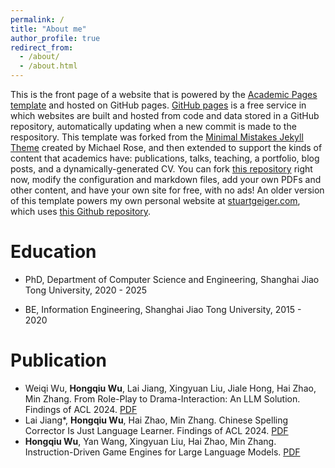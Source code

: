 ```yaml
---
permalink: /
title: "About me"
author_profile: true
redirect_from: 
  - /about/
  - /about.html
---
```


This is the front page of a website that is powered by the [Academic Pages template](https://github.com/academicpages/academicpages.github.io) and hosted on GitHub pages. [GitHub pages](https://pages.github.com) is a free service in which websites are built and hosted from code and data stored in a GitHub repository, automatically updating when a new commit is made to the respository. This template was forked from the [Minimal Mistakes Jekyll Theme](https://mmistakes.github.io/minimal-mistakes/) created by Michael Rose, and then extended to support the kinds of content that academics have: publications, talks, teaching, a portfolio, blog posts, and a dynamically-generated CV. You can fork [this repository](https://github.com/academicpages/academicpages.github.io) right now, modify the configuration and markdown files, add your own PDFs and other content, and have your own site for free, with no ads! An older version of this template powers my own personal website at [stuartgeiger.com](http://stuartgeiger.com), which uses [this Github repository](https://github.com/staeiou/staeiou.github.io).

# Education

* PhD, Department of Computer Science and Engineering, Shanghai Jiao Tong University, 2020 - 2025

* BE, Information Engineering, Shanghai Jiao Tong University, 2015 - 2020

# Publication

* Weiqi Wu, **Hongqiu Wu**, Lai Jiang, Xingyuan Liu, Jiale Hong, Hai Zhao, Min Zhang. From Role-Play to Drama-Interaction: An LLM Solution. Findings of ACL 2024. [PDF]()
* Lai Jiang*, **Hongqiu Wu**, Hai Zhao, Min Zhang. Chinese Spelling Corrector Is Just Language Learner. Findings of ACL 2024. [PDF]()
* **Hongqiu Wu**, Yan Wang, Xingyuan Liu, Hai Zhao, Min Zhang. Instruction-Driven Game Engines for Large Language Models. [PDF]("https://arxiv.org/pdf/2404.00276.pdf")

